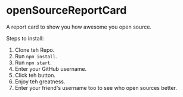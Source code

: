 # openSourceReportCard
A report card to show you how awesome you open source.

Steps to install:

1. Clone teh Repo.
2. Run `npm install`.
3. Run `npm start`.
4. Enter your GitHub username.
5. Click teh button.
6. Enjoy teh greatness.
7. Enter your friend's username too to see who open sources better.
